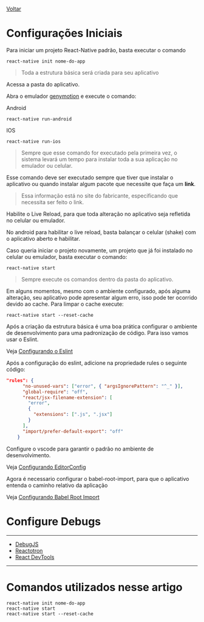 [Voltar](/Readme.md)

# Configurações Iniciais

Para iniciar um projeto React-Native padrão, basta executar o comando

```
react-native init nome-do-app
```

> Toda a estrutura básica será criada para seu aplicativo

Acessa a pasta do aplicativo.

Abra o emulador [genymotion](/src/mobile/genymotion.md) e execute o comando:

Android

```
react-native run-android
```

IOS

```
react-native run-ios
```

> Sempre que esse comando for executado pela primeira vez, o sistema levará um tempo para instalar toda a sua aplicação no emulador ou celular.

Esse comando deve ser executado sempre que tiver que instalar o aplicativo ou quando instalar algum pacote que necessite que faça um **link**.

> Essa informação está no site do fabricante, especificando que necessita ser feito o link.

Habilite o Live Reload, para que toda alteração no aplicativo seja refletida no celular ou emulador.

No android para habilitar o live reload, basta balançar o celular (shake) com o aplicativo aberto e habilitar.

Caso queria iniciar o projeto novamente, um projeto que já foi instalado no celular ou emulador, basta executar o comando:

```
react-native start
```

> Sempre execute os comandos dentro da pasta do aplicativo.

Em alguns momentos, mesmo com o ambiente configurado, após alguma alteração, seu aplicativo pode apresentar algum erro, isso pode ter ocorrido devido ao cache. Para limpar o cache execute:

```
react-native start --reset-cache
```

Após a criação da estrutura básica é uma boa prática configurar o ambiente de desenvolvimento para uma padronização de código. Para isso vamos usar o Eslint.

Veja [Configurando o Eslint](/src/eslint.md)

Após a configuração do eslint, adicione na propriedade rules o seguinte código:

```json
"rules": {
      "no-unused-vars": ["error", { "argsIgnorePattern": "^_" }],
      "global-require": "off",
      "react/jsx-filename-extension": [
        "error",
        {
          "extensions": [".js", ".jsx"]
        }
      ],
      "import/prefer-default-export": "off"
    }
```

Configure o vscode para garantir o padrão no ambiente de desenvolvimento.

Veja [Configurando EditorConfig](/src/editorConfig.md)

Agora é necessario configurar o babel-root-import, para que o aplicativo entenda o caminho relativo da aplicação

Veja [Configurando Babel Root Import](/src/mobile/babelrootimport.md)

# Configure Debugs

---

- [DebugJS](/src/mobile/debujs.md)
- [Reactotron](/src/mobile/reactotron.md)
- [React DevTools](/src/mobile/devtools.md)

---

# Comandos utilizados nesse artigo

```
react-native init nome-do-app
react-native start
react-native start --reset-cache
```
